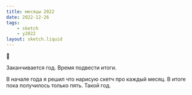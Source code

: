 ```yaml
---
title: месяцы 2022
date: 2022-12-26
tags:
    - sketch
    - y2022
layout: sketch.liquid
---
```


🌲

Заканчивается год. Время подвести итоги.

В начале года я решил что нарисую скетч про каждый месяц. В итоге пока получилось только пять. Такой год.
